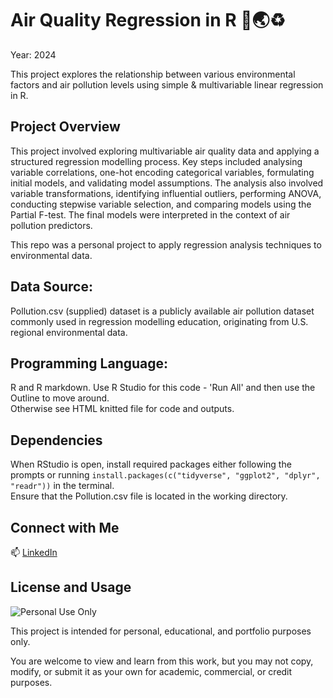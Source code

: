 # Air Quality Regression in R 🌿🌏♻️
Year: 2024

This project explores the relationship between various environmental factors and air pollution levels using simple & multivariable linear regression in R. 

## Project Overview
This project involved exploring multivariable air quality data and applying a structured regression modelling process. Key steps included analysing variable correlations, one-hot encoding categorical variables, formulating initial models, and validating model assumptions. The analysis also involved variable transformations, identifying influential outliers, performing ANOVA, conducting stepwise variable selection, and comparing models using the Partial F-test. The final models were interpreted in the context of air pollution predictors. 

This repo was a personal project to apply regression analysis techniques to environmental data.

## Data Source: 
Pollution.csv (supplied) dataset is a publicly available air pollution dataset commonly used in regression modelling education, originating from U.S. regional environmental data.

## Programming Language: 
R and R markdown. Use R Studio for this code - 'Run All' and then use the Outline to move around.  
Otherwise see HTML knitted file for code and outputs. 

## Dependencies
When RStudio is open, install required packages either following the prompts or running `install.packages(c("tidyverse", "ggplot2", "dplyr", "readr"))` in the terminal.  
Ensure that the Pollution.csv file is located in the working directory.


## Connect with Me

📫 [LinkedIn](https://www.linkedin.com/in/safflatters/)

## License and Usage

![Personal Use Only](https://img.shields.io/badge/Personal%20Use-Only-blueviolet?style=for-the-badge)

  

This project is intended for personal, educational, and portfolio purposes only.

You are welcome to view and learn from this work, but you may not copy, modify, or submit it as your own for academic, commercial, or credit purposes.